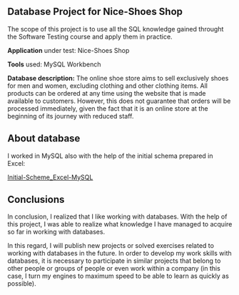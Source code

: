 ## Database Project for **Nice-Shoes Shop**
The scope of this project is to use all the SQL knowledge gained throught the Software Testing course and apply them in practice.

**Application** under test: Nice-Shoes Shop

**Tools** used: MySQL Workbench

**Database description:** The online shoe store aims to sell exclusively shoes for men and women, excluding clothing and other clothing items. All products can be ordered at any time using the website that is made available to customers. However, this does not guarantee that orders will be processed immediately, given the fact that it is an online store at the beginning of its journey with reduced staff.

## About database



I worked in MySQL also with the help of the initial schema prepared in Excel:

[Initial-Scheme_Excel-MySQL](https://github.com/PokaNorbert/NICE-SHOES-SHOP_MySQL/blob/main/NICE-SHOES%20SHOP_Initial-Scheme_Excel-MySQL.xlsx)

## Conclusions

In conclusion, I realized that I like working with databases. With the help of this project, I was able to realize what knowledge I have managed to acquire so far in working with databases. 

In this regard, I will publish new projects or solved exercises related to working with databases in the future. In order to develop my work skills with databases, it is necessary to participate in similar projects that belong to other people or groups of people or even work within a company (in this case, I turn my engines to maximum speed to be able to learn as quickly as possible).
